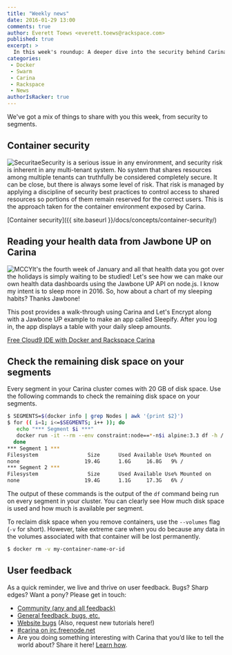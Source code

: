 ```yaml
---
title: "Weekly news"
date: 2016-01-29 13:00
comments: true
author: Everett Toews <everett.toews@rackspace.com>
published: true
excerpt: >
  In this week's roundup: A deeper dive into the security behind Carina, how to read your health data from Jawbone UP on Carina, and a tip on checking available disk space on your segments.
categories:
 - Docker
 - Swarm
 - Carina
 - Rackspace
 - News
authorIsRacker: true
---
```


We've got a mix of things to share with you this week, from security to segments.

## Container security

<img class="right" src="{% asset_path 2015-12-11-weekly-news/lock.png %}" alt="Securitae"/>Security is a serious issue in any environment, and security risk is inherent in any multi-tenant system. No system that shares resources among multiple tenants can truthfully be considered completely secure. It can be close, but there is always some level of risk. That risk is managed by applying a discipline of security best practices to control access to shared resources so portions of them remain reserved for the correct users. This is the approach taken for the container environment exposed by Carina.

[Container security]({{ site.baseurl }}/docs/concepts/container-security/)

## Reading your health data from Jawbone UP on Carina

<img class="right" style="max-height: 200; width: auto;"  src="{% asset_path 2016-01-24-carina-jawbone/jawbonesleepdata.png %}" alt="MCCY"/>It's the fourth week of January and all that health data you got over the holidays is simply waiting to be studied! Let's see how we can make our own health data dashboards using the Jawbone UP API on node.js. I know my intent is to sleep more in 2016. So, how about a chart of my sleeping habits? Thanks Jawbone!

This post provides a walk-through using Carina and Let's Encrypt along with a Jawbone UP example to make an app called Sleepify. After you log in, the app displays a table with your daily sleep amounts.

[Free Cloud9 IDE with Docker and Rackspace Carina](http://continuousfailure.com/post/carina_cloud9/)

## Check the remaining disk space on your segments

Every segment in your Carina cluster comes with 20 GB of disk space. Use the following commands to check the remaining disk space on your segments.

```bash
$ SEGMENTS=$(docker info | grep Nodes | awk '{print $2}')
$ for (( i=1; i<=$SEGMENTS; i++ )); do
   echo "*** Segment $i ***"
   docker run -it --rm --env constraint:node==*-n$i alpine:3.3 df -h /
  done
*** Segment 1 ***
Filesystem                Size      Used Available Use% Mounted on
none                     19.4G      1.6G     16.8G   9% /
*** Segment 2 ***
Filesystem                Size      Used Available Use% Mounted on
none                     19.4G      1.1G     17.3G   6% /
```

The output of these commands is the output of the `df` command being run on every segment in your cluster. You can clearly see How much disk space is used and how much is available per segment.

To reclaim disk space when you remove containers, use the `--volumes` flag (`-v` for short). However, take extreme care when you do because any data in the volumes associated with that container will be lost permanently.

```bash
$ docker rm -v my-container-name-or-id
```

## User feedback

As a quick reminder, we live and thrive on user feedback. Bugs? Sharp edges? Want a pony? Please get in touch:

* [Community (any and all feedback)](https://community.getcarina.com/)
* [General feedback, bugs, etc.](https://github.com/getcarina/feedback)
* [Website bugs](https://github.com/getcarina/getcarina.com/issues) (Also, request new tutorials here!)
* [#carina on irc.freenode.net](https://botbot.me/freenode/carina/)
* Are you doing something interesting with Carina that you’d like to tell the world about? Share it here! <a href="https://github.com/getcarina/getcarina.com/blob/master/CONTRIBUTING.md">Learn how</a>.
